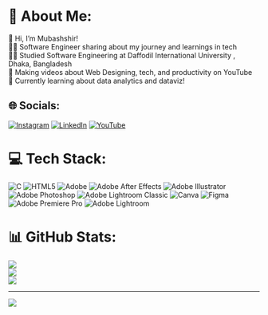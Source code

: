 <!-- Level 1: Simple bio and stats -->

# 💫 About Me:
👋 Hi, I’m Mubashshir!<br>🧑‍💻 Software Engineer sharing about my journey and learnings in tech<br>🧑‍💼 Studied Software Engineering at Daffodil International University , Dhaka, Bangladesh<br>🎨 Making videos about Web Designing, tech, and productivity on YouTube<br>💭 Currently learning about data analytics and dataviz!


## 🌐 Socials:
[![Instagram](https://img.shields.io/badge/Instagram-%23E4405F.svg?logo=Instagram&logoColor=white)](https://instagram.com/@mubashshir0199) [![LinkedIn](https://img.shields.io/badge/LinkedIn-%230077B5.svg?logo=linkedin&logoColor=white)](https://linkedin.com/in/@mubashshir0199) [![YouTube](https://img.shields.io/badge/YouTube-%23FF0000.svg?logo=YouTube&logoColor=white)](https://youtube.com/@@mubashshir199) 

# 💻 Tech Stack:
![C](https://img.shields.io/badge/c-%2300599C.svg?style=for-the-badge&logo=c&logoColor=white) ![HTML5](https://img.shields.io/badge/html5-%23E34F26.svg?style=for-the-badge&logo=html5&logoColor=white) ![Adobe](https://img.shields.io/badge/adobe-%23FF0000.svg?style=for-the-badge&logo=adobe&logoColor=white) ![Adobe After Effects](https://img.shields.io/badge/Adobe%20After%20Effects-9999FF.svg?style=for-the-badge&logo=Adobe%20After%20Effects&logoColor=white) ![Adobe Illustrator](https://img.shields.io/badge/adobe%20illustrator-%23FF9A00.svg?style=for-the-badge&logo=adobe%20illustrator&logoColor=white) ![Adobe Photoshop](https://img.shields.io/badge/adobe%20photoshop-%2331A8FF.svg?style=for-the-badge&logo=adobe%20photoshop&logoColor=white) ![Adobe Lightroom Classic](https://img.shields.io/badge/Adobe%20Lightroom%20Classic-31A8FF.svg?style=for-the-badge&logo=Adobe%20Lightroom%20Classic&logoColor=white) ![Canva](https://img.shields.io/badge/Canva-%2300C4CC.svg?style=for-the-badge&logo=Canva&logoColor=white) ![Figma](https://img.shields.io/badge/figma-%23F24E1E.svg?style=for-the-badge&logo=figma&logoColor=white) ![Adobe Premiere Pro](https://img.shields.io/badge/Adobe%20Premiere%20Pro-9999FF.svg?style=for-the-badge&logo=Adobe%20Premiere%20Pro&logoColor=white) ![Adobe Lightroom](https://img.shields.io/badge/Adobe%20Lightroom-31A8FF.svg?style=for-the-badge&logo=Adobe%20Lightroom&logoColor=white)
# 📊 GitHub Stats:
![](https://github-readme-stats.vercel.app/api?username=@mubashshir199&theme=radical&hide_border=true&include_all_commits=false&count_private=false)<br/>
![](https://github-readme-streak-stats.herokuapp.com/?user=@mubashshir199&theme=radical&hide_border=true)<br/>
![](https://github-readme-stats.vercel.app/api/top-langs/?username=@mubashshir199&theme=radical&hide_border=true&include_all_commits=false&count_private=false&layout=compact)

---
[![](https://visitcount.itsvg.in/api?id=@mubashshir199&icon=0&color=0)](https://visitcount.itsvg.in)
